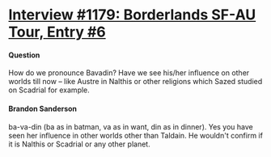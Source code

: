 # [Interview #1179: Borderlands SF-AU Tour, Entry #6](https://www.theoryland.com/intvmain.php?i=1179#6)

#### Question

How do we pronounce Bavadin? Have we see his/her influence on other worlds till now – like Austre in Nalthis or other religions which Sazed studied on Scadrial for example.

#### Brandon Sanderson

ba-va-din (ba as in batman, va as in want, din as in dinner). Yes you have seen her influence in other worlds other than Taldain. He wouldn't confirm if it is Nalthis or Scadrial or any other planet.

